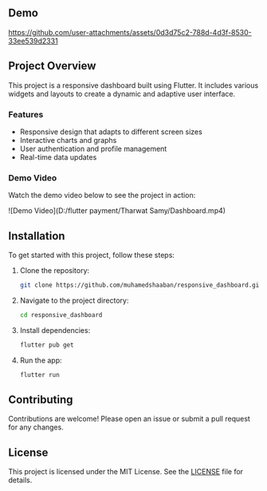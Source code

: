 ## Demo
https://github.com/user-attachments/assets/0d3d75c2-788d-4d3f-8530-33ee539d2331


## Project Overview

This project is a responsive dashboard built using Flutter. It includes various widgets and layouts to create a dynamic and adaptive user interface.

### Features

- Responsive design that adapts to different screen sizes
- Interactive charts and graphs
- User authentication and profile management
- Real-time data updates

### Demo Video

Watch the demo video below to see the project in action:

![Demo Video](D:/flutter payment/Tharwat Samy/Dashboard.mp4)

## Installation

To get started with this project, follow these steps:

1. Clone the repository:
    ```sh
    git clone https://github.com/muhamedshaaban/responsive_dashboard.git
    ```
2. Navigate to the project directory:
    ```sh
    cd responsive_dashboard
    ```
3. Install dependencies:
    ```sh
    flutter pub get
    ```
4. Run the app:
    ```sh
    flutter run
    ```

## Contributing

Contributions are welcome! Please open an issue or submit a pull request for any changes.

## License

This project is licensed under the MIT License. See the [LICENSE](LICENSE) file for details.















































